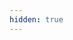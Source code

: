 ```yaml
---
hidden: true
---
```

<script>window.location.replace("https://310mc.github.io/our_stella/")</script>

